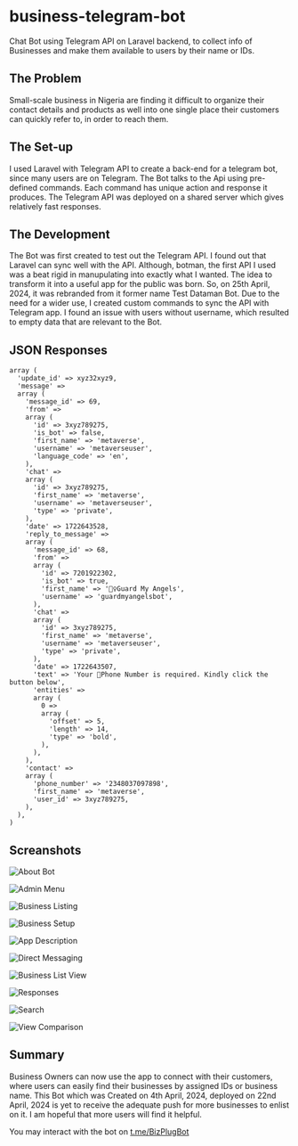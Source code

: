 # business-telegram-bot
Chat Bot using Telegram API on Laravel backend, to collect info of Businesses and make them available to users by their name or IDs.

## The Problem
Small-scale business in Nigeria are finding it difficult to organize their contact details and products as well into one single place their customers can quickly refer to, in order to reach them.

## The Set-up
I used Laravel with Telegram API to create a back-end for a telegram bot, since many users are on Telegram. The Bot talks to the Api using pre-defined commands. Each command has unique action and response it produces. The Telegram API was deployed on a shared server which gives relatively fast responses.

## The Development
The Bot was first created to test out the Telegram API. I found out that Laravel can sync well with the API. Although, botman, the first API I used was a beat rigid in manupulating into exactly what I wanted. The idea to transform it into a useful app for the public was born. So, on 25th April, 2024, it was rebranded from it former name Test Dataman Bot. Due to the need for a wider use, I created custom commands to sync the API with Telegram app. I found an issue with users without username, which resulted to empty data that are relevant to the Bot.

## JSON Responses
```
array (
  'update_id' => xyz32xyz9,
  'message' => 
  array (
    'message_id' => 69,
    'from' => 
    array (
      'id' => 3xyz789275,
      'is_bot' => false,
      'first_name' => 'metaverse',
      'username' => 'metaverseuser',
      'language_code' => 'en',
    ),
    'chat' => 
    array (
      'id' => 3xyz789275,
      'first_name' => 'metaverse',
      'username' => 'metaverseuser',
      'type' => 'private',
    ),
    'date' => 1722643528,
    'reply_to_message' => 
    array (
      'message_id' => 68,
      'from' => 
      array (
        'id' => 7201922302,
        'is_bot' => true,
        'first_name' => '💂‍♀️Guard My Angels',
        'username' => 'guardmyangelsbot',
      ),
      'chat' => 
      array (
        'id' => 3xyz789275,
        'first_name' => 'metaverse',
        'username' => 'metaverseuser',
        'type' => 'private',
      ),
      'date' => 1722643507,
      'text' => 'Your 📲Phone Number is required. Kindly click the button below',
      'entities' => 
      array (
        0 => 
        array (
          'offset' => 5,
          'length' => 14,
          'type' => 'bold',
        ),
      ),
    ),
    'contact' => 
    array (
      'phone_number' => '2348037097898',
      'first_name' => 'metaverse',
      'user_id' => 3xyz789275,
    ),
  ),
)  
```

## Screanshots
![About Bot](docs/screenshots/bot-about.png)

![Admin Menu](docs/screenshots/bot-admin-menu.png)

![Business Listing](docs/screenshots/bot-business-listing.png)

![Business Setup](docs/screenshots/bot-business-setup.png)

![App Description](docs/screenshots/bot-description.jpg)

![Direct Messaging](docs/screenshots/bot-dm.png)

![Business List View](docs/screenshots/bot-listing-view%20_list.png)

![Responses](docs/screenshots/bot-responses.png)

![Search](docs/screenshots/bot-search.png)

![View Comparison](docs/screenshots/view-comparison.jpg)


## Summary
Business Owners can now use the app to connect with their customers, where users can easily find their businesses by assigned IDs or business name. This Bot which was Created on 4th April, 2024, deployed on 22nd April, 2024 is yet to receive the adequate push for more businesses to enlist on it. I am hopeful that more users will find it helpful.

You may interact with the bot on [t.me/BizPlugBot](https://t.me/BizPlugBot)

